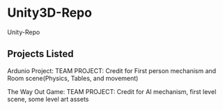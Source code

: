 # Unity3D-Repo
Unity-Repo

Projects Listed
-----
Ardunio Project: TEAM PROJECT: Credit for First person mechanism and Room scene(Physics, Tables, and movement)


The Way Out Game: TEAM PROJECT: Credit for AI mechanism, first level scene, some level art assets
